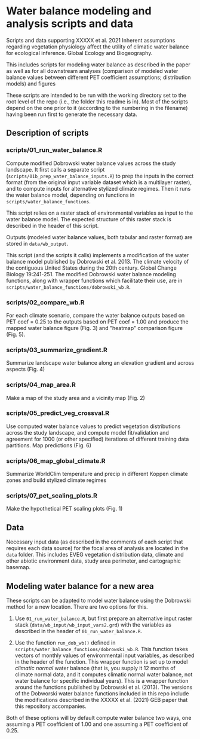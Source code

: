 # Water balance modeling and analysis scripts and data
Scripts and data supporting XXXXX et al. 2021 Inherent assumptions regarding vegetation physiology affect the utility of climatic water balance for ecological inference. Global Ecology and Biogeography.

This includes scripts for modeling water balance as described in the paper as well as for all downstream analyses (comparison of modeled water balance values between different PET coefficient assumptions; distribution models) and figures

These scripts are intended to be run with the working directory set to the root level of the repo (i.e., the folder this readme is in). Most of the scripts depend on the one prior to it (according to the numbering in the filename) having been run first to generate the necessary data.

## Description of scripts

### scripts/01_run_water_balance.R
Compute modified Dobrowski water balance values across the study landscape. It first calls a separate script (`scripts/01b_prep_water_balance_inputs.R`) to prep the inputs in the correct format (from the original input variable dataset which is a multilayer raster), and to compute inputs for alternative stylized climate regimes. Then it runs the water balance model, depending on functions in `scripts/water_balance_functions`.

This script relies on a raster stack of environmental variables as input to the water balance model. The expected structure of this raster stack is described in the header of this script.

Outputs (modeled water balance values, both tabular and raster format) are stored in `data/wb_output`.

This script (and the scripts it calls) implements a modification of the water balance model published by Dobrowski et al. 2013. The climate velocity of the contiguous United States during the 20th century. Global Change Biology 19:241-251. The modified Dobrowski water balance modeling functions, along with wrapper functions which facilitate their use, are in `scripts/water_balance_functions/dobrowski_wb.R`.



### scripts/02_compare_wb.R
For each climate scenario, compare the water balance outputs based on PET coef = 0.25 to the outputs based on PET coef = 1.00 and produce the mapped water balance figure (Fig. 3) and "heatmap" comparison figure (Fig. 5).

### scripts/03_summarize_gradient.R
Summarize landscape water balance along an elevation gradient and across aspects (Fig. 4)

### scripts/04_map_area.R
Make a map of the study area and a vicinity map (Fig. 2)

### scripts/05_predict_veg_crossval.R
Use computed water balance values to predict vegetation distributions across the study landscape, and compute model fit/validation and agreement for 1000 (or other specified) iterations of different training data partitions. Map predictions (Fig. 6)

### scripts/06_map_global_climate.R
Summarize WorldClim temperature and precip in different Koppen climate zones and build stylized climate regimes

### scripts/07_pet_scaling_plots.R
Make the hypothetical PET scaling plots (Fig. 1)

## Data

Necessary input data (as described in the comments of each script that requires each data source) for the focal area of analysis are located in the `data` folder. This includes EVEG vegetation distribution data, climate and other abiotic environment data, study area perimeter, and cartographic basemap.

## Modeling water balance for a new area

These scripts can be adapted to model water balance using the Dobrowski method for a new location. There are two options for this.

1. Use `01_run_water_balance.R`, but first prepare an alternative input raster stack (`data/wb_input/wb_input_vars2.grd`) with the variables as described in the header of `01_run_water_balance.R`.

2. Use the function `run_dob_wb()` defined in `scripts/water_balance_functions/dobrowski_wb.R`. This function takes vectors of monthly values of environmental input variables, as described in the header of the function. This wrapper function is set up to model *climatic normal* water balance (that is, you supply it 12 months of climate normal data, and it computes climatic normal water balance, not water balance for specific individual years). This is a wrapper function around the functions published by Dobrowski et al. (2013). The versions of the Dobworski water balance functions included in this repo include the modifications described in the XXXXX et al. (2021) GEB paper that this repository accompanies. 

Both of these options will by default compute water balance two ways, one assuming a PET coefficient of 1.00 and one assuming a PET coefficient of 0.25.

